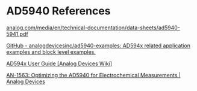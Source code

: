 # AD5940 References

[analog.com/media/en/technical-documentation/data-sheets/ad5940-5941.pdf](https://www.analog.com/media/en/technical-documentation/data-sheets/ad5940-5941.pdf)

[GitHub - analogdevicesinc/ad5940-examples: AD594x related application examples and block level examples.](https://github.com/analogdevicesinc/ad5940-examples)

[AD594x User Guide [Analog Devices Wiki]](https://wiki.analog.com/resources/eval/user-guides/ad5940)

[AN-1563: Optimizing the AD5940 for Electrochemical Measurements | Analog Devices](https://www.analog.com/en/resources/app-notes/an-1563.html)

